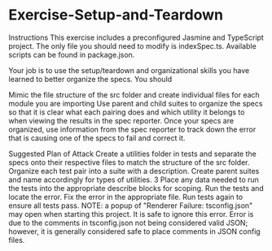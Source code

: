 # Exercise-Setup-and-Teardown

Instructions
This exercise includes a preconfigured Jasmine and TypeScript project. The only file you should need to modify is indexSpec.ts. Available scripts can be found in package.json.

Your job is to use the setup/teardown and organizational skills you have learned to better organize the specs. You should

Mimic the file structure of the src folder and create individual files for each module you are importing
Use parent and child suites to organize the specs so that it is clear what each pairing does and which utility it belongs to when viewing the results in the spec reporter.
Once your specs are organized, use information from the spec reporter to track down the error that is causing one of the specs to fail and correct it.

Suggested Plan of Attack
Create a utilities folder in tests and separate the specs onto their respective files to match the structure of the src folder.
Organize each test pair into a suite with a description. Create parent suites and name accordingly for types of utilities. 
3 Place any data needed to run the tests into the appropriate describe blocks for scoping.
Run the tests and locate the error.
Fix the error in the appropriate file.
Run tests again to ensure all tests pass.
NOTE: a popup of "Renderer Failure: tsconfig.json" may open when starting this project. It is safe to ignore this error. Error is due to the comments in tsconfig.json not being considered valid JSON; however, it is generally considered safe to place comments in JSON config files.